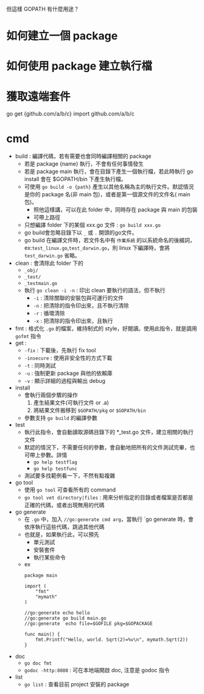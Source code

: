 
但這樣 GOPATH 有什麼用途？


# 如何建立一個 package
# 如何使用 package 建立執行檔
# 獲取遠端套件
go get {github.com/a/b/c}
import github.com/a/b/c


# cmd

- build : 編譯代碼，若有需要也會同時編譯相關的 package
	- 若是 package {name} 執行，不會有任何事情發生
	- 若是 package main 執行，會在目錄下產生一個執行檔，若此時執行 go install 會在 $GOPATH/bin 下產生執行檔。
	- 可使用 `go build -o {path}` 產生以其他名稱為主的執行文件。默認情況是你的 package 名(非 main 包)，或者是第一個源文件的文件名( main 包)。
		- 照他這樣講，可以在此 folder 中，同時存在 package 與 main 的包裝
		- 可帶上路徑
	- 只想編譯 folder 下的某個 xxx.go 文件 : `go build xxx.go`
	- go build會忽略目錄下以 `_` 或 `.` 開頭的go文件。
	- go build 在編譯文件時，若文件名中有 `作業系統` 的以系統命名的後綴詞，ex:`test_linux.go`,`test_darwin.go`，則 linux 下編譯時，會將 `test_darwin.go` 省略。
- clean : 會清除此 folder 下的
	- `_obj/`
	- `_test/`
	- `_testmain.go`
	- 執行 `go clean -i -n` : 印出 clean 要執行的語法，但不執行
		- `-i` : 清除關聯的安裝包與可運行的文件
		- `-n` : 把清除的指令印出來，且不執行清除
		- `-r` : 循環清除
		- `-x` : 把清除的指令印出來，且執行
- fmt : 格式化 `.go` 的檔案，維持制式的 style，好閱讀。使用此指令，就是調用 `gofmt` 指令
- get : 
	- `-fix` : 下載後，先執行 fix tool
	- `-insecure` : 使用非安全性的方式下載
	- `-t` : 同時測試
	- `-u` : 強制更新 package 與他的依賴庫
	- `-v` : 顯示詳細的過程與輸出 debug 
- install
	- 會執行兩個步驟的操作
		1. 產生結果文件(可執行文件 or .a)
		2. 將結果文件搬移到 `$GOPATH/pkg` or `$GOPATH/bin`
	- 參數支持 `go build` 的編譯參數
- test
	- 執行此指令，會自動讀取源碼目錄下的 *_test.go 文件，建立相關的執行文件
	- 默認的情況下，不需要任何的參數，會自動地把所有的文件測試完畢，也可帶上參數。詳情 
		- `go help testflag`
		- `go help testfunc`
	- 測試要多找範例看一下，不然有點複雜
- go tool
	- 使用 `go tool` 可查看所有的 command
	- `go tool vet directory|files` : 用來分析指定的目錄或者檔案是否都是正確的代碼，或者出現無用的代碼
- go generate
	- 在 `.go` 中，加入 `//go:generate cmd arg`，當執行 `go generate 時，會依序執行這些代碼，跳過其他代碼
	- 也就是，如果執行此，可以預先 
		- 單元測試
		- 安裝套件
		- 執行某些命令
	- ex
		```
		package main
		
		import (
		    "fmt"
		    "mymath"
		)
		
		//go:generate echo hello
		//go:generate go build main.go
		//go:generate  echo file=$GOFILE pkg=$GOPACKAGE
		
		func main() {
		    fmt.Printf("Hello, world. Sqrt(2)=%v\n", mymath.Sqrt(2))
		}
		```
- doc
	- `go doc fmt`
	- `godoc -http:8080` : 可在本地端開啟 doc, 注意是 godoc 指令
- list
	- `go list` : 查看目前 project 安裝的 package

